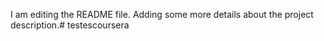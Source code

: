 I am editing the README file. Adding some more details about the project description.# testescoursera
